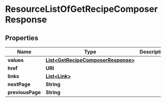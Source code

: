 

# ResourceListOfGetRecipeComposerResponse


## Properties

| Name | Type | Description | Notes |
|------------ | ------------- | ------------- | -------------|
|**values** | [**List&lt;GetRecipeComposerResponse&gt;**](GetRecipeComposerResponse.md) |  |  |
|**href** | **URI** |  |  [optional] |
|**links** | [**List&lt;Link&gt;**](Link.md) |  |  [optional] |
|**nextPage** | **String** |  |  [optional] |
|**previousPage** | **String** |  |  [optional] |



